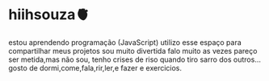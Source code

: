 # hiihsouza🫀
estou aprendendo programação (JavaScript)
utilizo esse espaço para compartilhar meus projetos
sou muito divertida falo muito as vezes pareço ser metida,mas não sou, tenho crises de riso quando tiro sarro dos outros...
gosto de dormi,come,fala,rir,ler,e fazer e exercicios.
